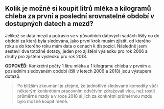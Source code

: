 ## Kolik je možné si koupit litrů mléka a kilogramů chleba za první a poslední srovnatelné období v dostupných datech a mezd?

Jelikož se data mezd a potravin se v původních datových sadách lišily co do období za která byla sledována, jako první krok musím zjistit, od kterého roku a do kterého roku mám data o cenách k dispozici.
Následně jsem sestavil dva totožné dotazy, jeden pro zjištění výsledku pro rok 2006 a druhý pro zjištění výsledku pro rok 2018.

**ODPOVĚĎ**: Konkrétní počty 1 litru mléka a 1 kilogramu chleba v prvním a posledním sledovaném období (čili v letech 2006 a 2018) jsou výstupem dotazů.

> Po bližším zkoumání je zřejmé, že jednotlivé sledované komodity vůči některým konkrétním	pracovním odvětvím zdražovali více, než rostli průměrné mzdy a v roce 2018 si jich za konkrétní
> průměrnou mzdu bylo možné koupit méně.
